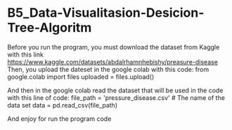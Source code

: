 # B5_Data-Visualitasion-Desicion-Tree-Algoritm
Before you run the program, you must download the dataset from Kaggle with this link https://www.kaggle.com/datasets/abdalrhamnhebishy/preasure-disease
Then, you upload the dateset in the google colab with this code:
from google.colab import files
uploaded = files.upload()

And then in the google colab read the dataset that will be used in the code with this line of code:
file_path = 'pressure_disease.csv'  # The name of the data set
data = pd.read_csv(file_path)

And enjoy for run the program code

